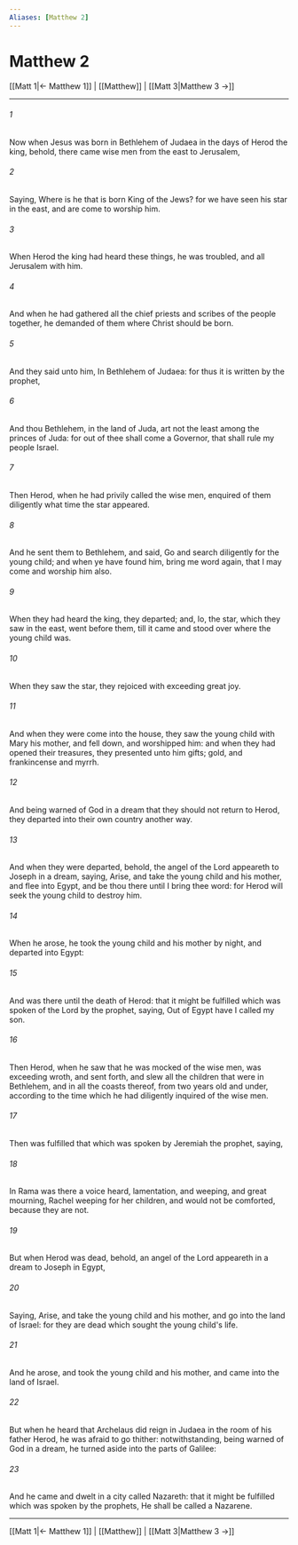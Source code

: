 ```yaml
---
Aliases: [Matthew 2]
---
```

# Matthew 2

[[Matt 1|← Matthew 1]] | [[Matthew]] | [[Matt 3|Matthew 3 →]]
***



###### 1 
Now when Jesus was born in Bethlehem of Judaea in the days of Herod the king, behold, there came wise men from the east to Jerusalem, 

###### 2 
Saying, Where is he that is born King of the Jews? for we have seen his star in the east, and are come to worship him. 

###### 3 
When Herod the king had heard these things, he was troubled, and all Jerusalem with him. 

###### 4 
And when he had gathered all the chief priests and scribes of the people together, he demanded of them where Christ should be born. 

###### 5 
And they said unto him, In Bethlehem of Judaea: for thus it is written by the prophet, 

###### 6 
And thou Bethlehem, in the land of Juda, art not the least among the princes of Juda: for out of thee shall come a Governor, that shall rule my people Israel. 

###### 7 
Then Herod, when he had privily called the wise men, enquired of them diligently what time the star appeared. 

###### 8 
And he sent them to Bethlehem, and said, Go and search diligently for the young child; and when ye have found him, bring me word again, that I may come and worship him also. 

###### 9 
When they had heard the king, they departed; and, lo, the star, which they saw in the east, went before them, till it came and stood over where the young child was. 

###### 10 
When they saw the star, they rejoiced with exceeding great joy. 

###### 11 
And when they were come into the house, they saw the young child with Mary his mother, and fell down, and worshipped him: and when they had opened their treasures, they presented unto him gifts; gold, and frankincense and myrrh. 

###### 12 
And being warned of God in a dream that they should not return to Herod, they departed into their own country another way. 

###### 13 
And when they were departed, behold, the angel of the Lord appeareth to Joseph in a dream, saying, Arise, and take the young child and his mother, and flee into Egypt, and be thou there until I bring thee word: for Herod will seek the young child to destroy him. 

###### 14 
When he arose, he took the young child and his mother by night, and departed into Egypt: 

###### 15 
And was there until the death of Herod: that it might be fulfilled which was spoken of the Lord by the prophet, saying, Out of Egypt have I called my son. 

###### 16 
Then Herod, when he saw that he was mocked of the wise men, was exceeding wroth, and sent forth, and slew all the children that were in Bethlehem, and in all the coasts thereof, from two years old and under, according to the time which he had diligently inquired of the wise men. 

###### 17 
Then was fulfilled that which was spoken by Jeremiah the prophet, saying, 

###### 18 
In Rama was there a voice heard, lamentation, and weeping, and great mourning, Rachel weeping for her children, and would not be comforted, because they are not. 

###### 19 
But when Herod was dead, behold, an angel of the Lord appeareth in a dream to Joseph in Egypt, 

###### 20 
Saying, Arise, and take the young child and his mother, and go into the land of Israel: for they are dead which sought the young child's life. 

###### 21 
And he arose, and took the young child and his mother, and came into the land of Israel. 

###### 22 
But when he heard that Archelaus did reign in Judaea in the room of his father Herod, he was afraid to go thither: notwithstanding, being warned of God in a dream, he turned aside into the parts of Galilee: 

###### 23 
And he came and dwelt in a city called Nazareth: that it might be fulfilled which was spoken by the prophets, He shall be called a Nazarene.

***
[[Matt 1|← Matthew 1]] | [[Matthew]] | [[Matt 3|Matthew 3 →]]
